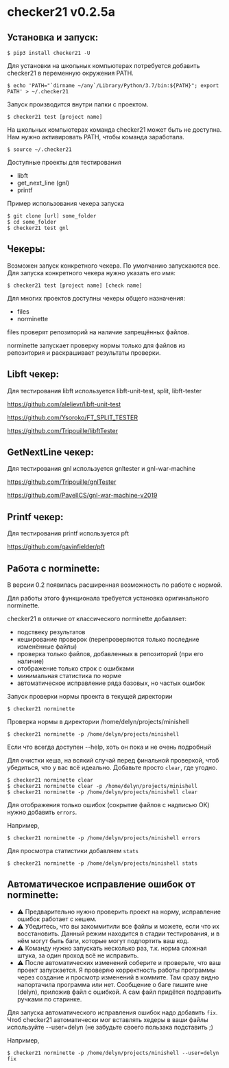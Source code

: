# checker21 v0.2.5a

Установка и запуск:
----------------------------

    $ pip3 install checker21 -U
    
Для установки на школьных компьютерах потребуется добавить checker21 в переменную окружения PATH.
    
    $ echo 'PATH="`dirname ~/any`/Library/Python/3.7/bin:${PATH}"; export PATH' > ~/.checker21
  
    
Запуск производится внутри папки с проектом.

    $ checker21 test [project name]
    
На школьных компьютерах команда checker21 может быть не доступна.
Нам нужно активировать PATH, чтобы команда заработала.
   
    $ source ~/.checker21
  

Доступные проекты для тестирования

- libft
- get_next_line (gnl)
- printf

Пример использования чекера запуска

    $ git clone [url] some_folder
    $ cd some_folder
    $ checker21 test gnl

Чекеры:
----------------------------

Возможен запуск конкретного чекера. По умолчанию запускаются все.
Для запуска конкретного чекера нужно указать его имя:

    $ checker21 test [project name] [check name]

Для многих проектов доступны чекеры общего назначения:

- files
- norminette

files проверят репозиторий на наличие запрещённых файлов.

norminette запускает проверку нормы только для файлов из репозитория и
раскрашивает результаты проверки.

Libft чекер:
----------------------------

Для тестирования libft используется libft-unit-test, split, libft-tester

https://github.com/alelievr/libft-unit-test

https://github.com/Ysoroko/FT_SPLIT_TESTER

https://github.com/Tripouille/libftTester

GetNextLine чекер:
----------------------------

Для тестирования gnl используется gnltester и gnl-war-machine

https://github.com/Tripouille/gnlTester

https://github.com/PavelICS/gnl-war-machine-v2019

Printf чекер:
----------------------------
Для тестирования printf используется pft

https://github.com/gavinfielder/pft

Работа с norminette:
----------------------------
В версии 0.2 появилась расширенная возможность по работе с нормой.

Для работы этого функционала требуется установка оригинального norminette.

checker21 в отличие от классического norminette добавляет:
- подствеку результатов
- кеширование проверок (перепроверяются только последние изменённые файлы)
- проверка только файлов, добавленных в репозиторий (при его наличие)
- отображение только строк с ошибками
- минимальная статистика по норме
- автоматическое исправление ряда базовых, но частых ошибок

Запуск проверки нормы проекта в текущей директории


    $ checker21 norminette
    
Проверка нормы в директории /home/delyn/projects/minishell

    $ checker21 norminette -p /home/delyn/projects/minishell
    

Если что всегда доступен --help, хоть он пока и не очень подробный

Для очистки кеша, на всякий случай перед финальной проверкой, чтоб убедиться, что у вас всё идеально.
Добавьте просто `clear`, где угодно.

    $ checker21 norminette clear
    $ checker21 norminette clear -p /home/delyn/projects/minishell
    $ checker21 norminette -p /home/delyn/projects/minishell clear

Для отображения только ошибок (сокрытие файлов с надписью OK) нужно добавить `errors`.

Например,

    $ checker21 norminette -p /home/delyn/projects/minishell errors

Для просмотра статистики добавляем `stats`

    $ checker21 norminette -p /home/delyn/projects/minishell stats

Автоматическое исправление ошибок от norminette:
----------------------------------------------------

- ⚠ Предварительно нужно проверить проект на норму, исправление ошибок работает с кешем.
- ⚠ Убедитесь, что вы закоммитили все файлы и можете, если что их восстановить. Данный режим находится в стадии тестирования, и в нём могут быть баги, которые могут подпортить ваш код.
- ⚠ Команду нужно запускать несколько раз, т.к. норма сложная штука, за один проход всё не исправить.
- ⚠ После автоматических изменений соберите и проверьте, что ваш проект запускается.
Я проверяю корректность работы программы через создание и просмотр изменений в коммите.
Там сразу видно напортачила программа или нет. Сообщение о баге пишите мне (delyn), приложив файл с ошибкой.
А сам файл придётся подправить ручками по старинке. 

Для запуска автоматического исправления ошибок надо добавить `fix`.
Чтоб checker21 автоматически мог вставлять хедеры в ваши файлы
используйте --user=delyn (не забудьте своего пользака подставить ;)

Например,

    $ checker21 norminette -p /home/delyn/projects/minishell --user=delyn fix
